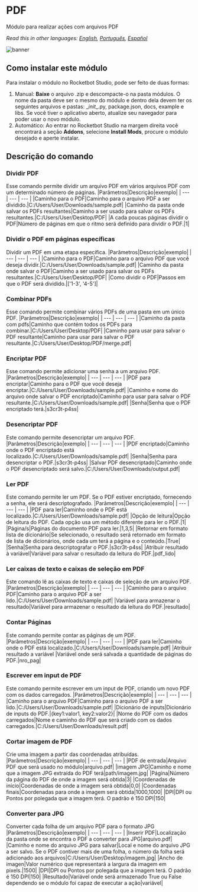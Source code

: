# PDF
  
Módulo para realizar ações com arquivos PDF  

*Read this in other languages: [English](Manual_PDF.md), [Português](Manual_PDF.pr.md), [Español](Manual_PDF.es.md)*
  
![banner](imgs/Banner_PDF.jpg)
## Como instalar este módulo
  
Para instalar o módulo no Rocketbot Studio, pode ser feito de duas formas:
1. Manual: __Baixe__ o arquivo .zip e descompacte-o na pasta módulos. O nome da pasta deve ser o mesmo do módulo e dentro dela devem ter os seguintes arquivos e pastas: \__init__.py, package.json, docs, example e libs. Se você tiver o aplicativo aberto, atualize seu navegador para poder usar o novo módulo.
2. Automático: Ao entrar no Rocketbot Studio na margem direita você encontrará a seção **Addons**, selecione **Install Mods**, procure o módulo desejado e aperte instalar.  


## Descrição do comando

### Dividir PDF
  
Esse comando permite dividir um arquivo PDF em vários arquivos PDF com um determinado número de páginas.
|Parâmetros|Descrição|exemplo|
| --- | --- | --- |
|Caminho para o PDF|Caminho para o arquivo PDF a ser dividido.|C:/Users/User/Downloads/sample.pdf|
|Caminho da pasta onde salvar os PDFs resultantes|Caminho a ser usado para salvar os PDFs resultantes.|C:/Users/User/Desktop/PDF|
|A cada poucas páginas dividir o PDF|Número de páginas em que o ritmo será definido para dividir o PDF.|1|

### Dividir o PDF em páginas específicas
  
Dividir um PDF em uma etapa específica.
|Parâmetros|Descrição|exemplo|
| --- | --- | --- |
|Caminho para o PDF|Caminho para o arquivo PDF que você deseja dividir.|C:/Users/User/Downloads/sample.pdf|
|Caminho da pasta onde salvar o PDF|Caminho a ser usado para salvar os PDFs resultantes.|C:/Users/User/Desktop/PDF|
|Como dividir o PDF|Passos em que o PDF será dividido.|['1-3', '4-5']|

### Combinar PDFs
  
Esse comando permite combinar vários PDFs de uma pasta em um único PDF.
|Parâmetros|Descrição|exemplo|
| --- | --- | --- |
|Caminho da pasta com pdfs|Caminho que contém todos os PDFs para combinar.|C:/Users/User/Desktop/PDF|
|Caminho para usar para salvar o PDF resultante|Caminho para usar para salvar o PDF resultante.|C:/Users/User/Desktop/PDF/merge.pdf|

### Encriptar PDF
  
Esse comando permite adicionar uma senha a um arquivo PDF.
|Parâmetros|Descrição|exemplo|
| --- | --- | --- |
|PDF para encriptar|Caminho para o PDF que você deseja encriptar.|C:/Users/User/Downloads/sample.pdf|
|Caminho e nome do arquivo onde salvar o PDF encriptado|Caminho para usar para salvar o PDF resultante.|C:/Users/User/Downloads/sample.pdf|
|Senha|Senha que o PDF encriptado terá.|s3cr3t-p4ss|

### Desencriptar PDF
  
Este comando permite desencriptar um arquivo PDF.
|Parâmetros|Descrição|exemplo|
| --- | --- | --- |
|PDF encriptado|Caminho onde o PDF encriptado está localizado.|C:/Users/User/Downloads/sample.pdf|
|Senha|Senha para desencriptar o PDF.|s3cr3t-p4ss|
|Salvar PDF desencriptado|Caminho onde o PDF desencriptado será salvo.|C:/Users/User/Downloads/output.pdf|

### Ler PDF
  
Este comando permite ler um PDF. Se o PDF estiver encriptado, fornecendo a senha, ele será descriptografado.
|Parâmetros|Descrição|exemplo|
| --- | --- | --- |
|PDF para ler|Caminho onde o PDF está localizado.|C:/Users/User/Downloads/sample.pdf|
|Opção de leitura|Opção de leitura do PDF. Cada opção usa um método diferente para ler o PDF.|1|
|Página/s|Páginas do documento PDF para ler.|1,3,5|
|Retornar em formato lista de dicionário|Se selecionado, o resultado será retornado em formato de lista de dicionários, onde cada um terá a página e o conteúdo.|True|
|Senha|Senha para descriptografar o PDF.|s3cr3t-p4ss|
|Atribuir resultado à variável|Variável para salvar o resultado da leitura do PDF.|pdf_lido|

### Ler caixas de texto e caixas de seleção em PDF
  
Este comando lê as caixas de texto e caixas de seleção de um arquivo PDF.
|Parâmetros|Descrição|exemplo|
| --- | --- | --- |
|Caminho para o arquivo PDF|Caminho para o arquivo PDF a ser lido.|C:/Users/User/Downloads/sample.pdf|
|Variável para armazenar o resultado|Variável para armazenar o resultado da leitura do PDF.|resultado|

### Contar Páginas
  
Este comando permite contar as páginas de um PDF.
|Parâmetros|Descrição|exemplo|
| --- | --- | --- |
|PDF para ler|Caminho onde o PDF está localizado.|C:/Users/User/Downloads/sample.pdf|
|Atribuir resultado a variável |Variável onde será salvada a quantidade de páginas do PDF.|nro_pag|

### Escrever em input de PDF
  
Este comando permite escrever em um input de PDF, criando um novo PDF com os dados carregados.
|Parâmetros|Descrição|exemplo|
| --- | --- | --- |
|Caminho para o arquivo PDF|Caminho para o arquivo PDF a ser lido.|C:/Users/User/Downloads/sample.pdf|
|Dicionário de inputs|Dicionário de inputs do PDF.|{key1:valor1, key2:valor2}|
|Nome do PDF com os dados carregados|Nome e caminho do PDF que será criado com os dados carregados.|C:/Users/User/Downloads/result.pdf|

### Cortar imagem de PDF
  
Crie uma imagem a partir das coordenadas atribuídas.
|Parâmetros|Descrição|exemplo|
| --- | --- | --- |
|PDF de entrada|Arquivo PDF que será usado no módulo|arquivo.pdf|
|imagem JPG|Caminho e nome que a imagem JPG extraída do PDF terá|path/imagem.jpg|
|Página|Número da página do PDF de onde a imagem será obtida|3|
|Coordenadas de início|Coordenadas de onde a imagem será obtida|0,0|
|Coordenadas finais|Coordenadas para onde a imagem será obtida|1000,1000|
|DPI|DPI ou Pontos por polegada que a imagem terá. O padrão é 150 DPI|150|

### Converter para JPG
  
Converter cada folha de um arquivo PDF para o formato JPG
|Parâmetros|Descrição|exemplo|
| --- | --- | --- |
|Inserir PDF|Localização da pasta onde se encontra o PDF a converter para JPG|arquivo.pdf|
|Caminho e nome do arquivo JPG para salvar|Local e nome do arquivo JPG a ser salvo. Se o PDF contiver mais de uma folha, o número da folha será adicionado aos arquivos|C:/Users/User/Desktop/imagem.jpg|
|Ancho de imagen|Valor numérico que representará a largura da imagem em pixels.|1500|
|DPI|DPI ou Pontos por polegada que a imagem terá. O padrão é 150 DPI|150|
|Resultado|Variável onde será armazenado True ou False dependendo se o módulo foi capaz de executar a ação|variável|

